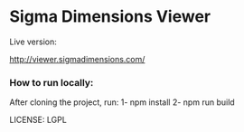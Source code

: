 # Sigma Dimensions Viewer

Live version:

http://viewer.sigmadimensions.com/

### How to run locally:

After cloning the project,
run:
1- npm install
2- npm run build

LICENSE: LGPL
